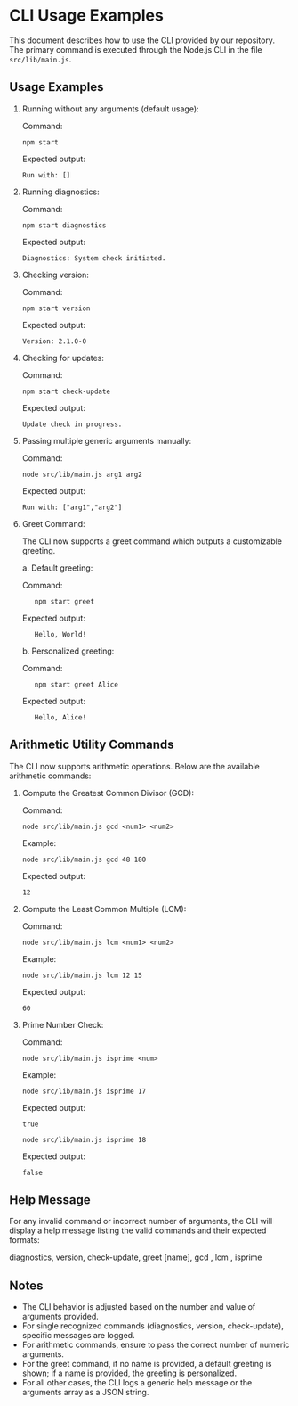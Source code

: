 # CLI Usage Examples

This document describes how to use the CLI provided by our repository. The primary command is executed through the Node.js CLI in the file `src/lib/main.js`.

## Usage Examples

1. Running without any arguments (default usage):
   
   Command:

       npm start
   
   Expected output:
   
       Run with: []

2. Running diagnostics:
   
   Command:

       npm start diagnostics
   
   Expected output:
   
       Diagnostics: System check initiated.

3. Checking version:
   
   Command:

       npm start version
   
   Expected output:
   
       Version: 2.1.0-0

4. Checking for updates:
   
   Command:

       npm start check-update
   
   Expected output:
   
       Update check in progress.

5. Passing multiple generic arguments manually:
   
   Command:

       node src/lib/main.js arg1 arg2
   
   Expected output:
   
       Run with: ["arg1","arg2"]

6. Greet Command:

   The CLI now supports a greet command which outputs a customizable greeting.

   a. Default greeting:
      
      Command:

          npm start greet
      
      Expected output:
      
          Hello, World!

   b. Personalized greeting:
      
      Command:

          npm start greet Alice
      
      Expected output:
      
          Hello, Alice!

## Arithmetic Utility Commands

The CLI now supports arithmetic operations. Below are the available arithmetic commands:

1. Compute the Greatest Common Divisor (GCD):

   Command:

       node src/lib/main.js gcd <num1> <num2>

   Example:

       node src/lib/main.js gcd 48 180

   Expected output:

       12

2. Compute the Least Common Multiple (LCM):

   Command:

       node src/lib/main.js lcm <num1> <num2>

   Example:

       node src/lib/main.js lcm 12 15

   Expected output:

       60

3. Prime Number Check:

   Command:

       node src/lib/main.js isprime <num>

   Example:

       node src/lib/main.js isprime 17

   Expected output:

       true

       node src/lib/main.js isprime 18

   Expected output:

       false

## Help Message

For any invalid command or incorrect number of arguments, the CLI will display a help message listing the valid commands and their expected formats:

  diagnostics, version, check-update, greet [name], gcd <num1> <num2>, lcm <num1> <num2>, isprime <num>

## Notes

- The CLI behavior is adjusted based on the number and value of arguments provided.
- For single recognized commands (diagnostics, version, check-update), specific messages are logged.
- For arithmetic commands, ensure to pass the correct number of numeric arguments.
- For the greet command, if no name is provided, a default greeting is shown; if a name is provided, the greeting is personalized.
- For all other cases, the CLI logs a generic help message or the arguments array as a JSON string.
